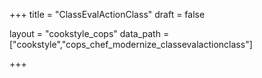 +++
title = "ClassEvalActionClass"
draft = false

layout = "cookstyle_cops"
data_path = ["cookstyle","cops_chef_modernize_classevalactionclass"]

+++

<!-- The content of this page is automatically generated from the
cops_chef_modernize_classevalactionclass.yml file in github.com/chef/cookstyle/blob/main/docs-chef-io/data/cookstyle/. -->
